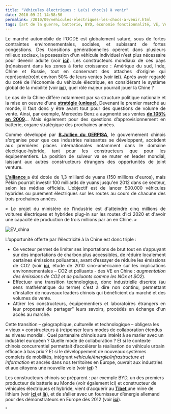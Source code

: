 ```yaml
---
title: "Véhicules électriques : Le(s) choc(s) à venir"
date: 2010-09-21 14:58:50
permalink: /2010/09/vehicules-electriques-les-chocs-a-venir.html
tags: [art de la guerre, batterie, BYD, économie fonctionnalité, VE, Véhicule]
---
```


<p style="text-align: justify">Le marché automobile de l'OCDE est globalement saturé, sous de fortes contraintes environnementales, sociales, et subissant de fortes congestions. Des transitions générationnelles opèrent dans plusieurs milieux sociaux, la possession d'un véhicule individuel n'est plus nécessaire pour devenir adulte (voir <strong><a href="https://gabrielplassat.github.io/transportsdufutur/2009/11/le-passage-de-lobjet-vehicule-aux-services-de-mobilite-une-chance.html" target="_blank">ici</a></strong>). Les constructeurs mondiaux de ces pays (re)naissent dans les zones à forte croissance : Amérique du sud, Inde, Chine et Russie, tout en conservant des attaches d’origine qui représente(ro)nt environ 50% de leurs ventes (voir <strong><a href="http://www.lemonde.fr/depeches/2010/09/20/renault-pourrait-realiser-50-des-ventes-hors-d-europe-en-2013_3234_439_43427747.html" target="_blank">ici</a></strong>). Après avoir regardé du coté de l'économie du véhicule électrique, en considérant le système global de la mobilité (voir <strong><a href="https://gabrielplassat.github.io/transportsdufutur/2010/08/valeurs-residuelles-des-vehicules-electriques-pour-qui-comment-sera-vendu-le-ve-pour-quelles-perform.html" target="_blank">ici</a></strong>), quel rôle majeur pourrait jouer la Chine ?</p> <p style="text-align: justify">Le cas de la Chine diffère notamment par sa structure politique nationale et la mise en oeuvre d'une <strong><a href="http://online.wsj.com/article/SB10001424052748704394704575495480368918268.html?mod=WSJ_hpp_LEFTWhatsNewsCollection#printMode" target="_blank">stratégie (unique). </a></strong>Devenant le premier marché au monde, il faut donc y être avant tout pour des questions de volume de vente. Ainsi, par exemple, Mercedes Benz a augmenté ses ventes <strong><a href="http://www.emercedesbenz.com/autos/mercedes-benz/corporate-news/mercedes-benz-continues-growth-in-china-with-e-class/" target="_blank">de 105% en 2009</a></strong>… Mais également pour des questions d’approvisionnement en batterie, organe stratégique des prochaines années.</p> <p style="text-align: justify">Comme développé par <strong><a href="http://leblog.gerpisa.org/node/1084" target="_blank">B.Jullien du GERPISA</a></strong>, le gouvernement chinois s’organise pour que ces industries naissantes se développent, accèdent aux premières places internationales notamment dans le domaine électrique-hybride, tant pour les constructeurs que pour les équipementiers. La position de suiveur va se muter en leader mondial, laissant aux autres constructeurs étrangers des opportunités de joint venture.</p> <p style="text-align: justify"> </p>  <!--more-->   <p style="text-align: justify"><strong><a href="http://www.lemonde.fr/planete/article/2010/09/09/la-chine-parie-sur-les-vehicules-verts-pour-developper-ses-moyens-de-transport_1408882_3244.html" target="_blank">L'alliance </a></strong>a été dotée de 1,3 milliard de yuans (150 millions d'euros), mais Pékin pourrait investir 100 milliards de yuans jusqu'en 2012 dans ce secteur, selon les médias officiels. L'objectif est de lancer 500.000 véhicules hybrides ou purement électriques sur les routes au cours de chacune des trois prochaines années.</p> <p style="text-align: justify">« Le projet du ministère de l'industrie est d'atteindre cinq millions de voitures électriques et hybrides plug-in sur les routes d'ici 2020 et d'avoir une capacité de production de trois millions par an en Chine. »</p> <p style="text-align: justify"><img alt="EV_china" src="/wp-content/uploads/sites/6/old/6a0120a66d2ad4970b0133f46c6cea970b-500wi.gif" style="margin-left: auto;margin-right: auto" title="EV_china" /></p> <p style="text-align: justify">L’opportunité offerte par l’électricité à la Chine est donc triple :</p> <ul style="text-align: justify"> <li>Ce vecteur permet de limiter ses importations de brut tout en s’appuyant sur des importations de charbon plus accessibles, de réduire localement certaines émissions polluantes, avant d’essayer de réduire les émissions de CO2 (voir <strong><a href="http://pubs.acs.org/doi/pdf/10.1021/es100520c" target="_blank">ici</a></strong>, étude de 2010 sino-américaine sur les implications environnementales – CO2 et polluants - des VE en Chine : <em>augmentation des émissions de CO2 et de polluants comme les NOx et SO2</em>).</li> <li>Effectuer une transition technologique, donc industrielle discrète (au sens mathématique du terme) c'est à dire non continu, permettant d'installer de nouveaux leaders chinois qui bénéficient du marché et des volumes de vente.</li> <li>Attirer les constructeurs, équipementiers et laboratoires étrangers en leur proposant de partager" leurs savoirs, procédés en échange d'un accès au marché. </li> </ul> <p style=""text-align: justify"">Cette transition – géographique, culturelle et technologique – obligera les « vieux » constructeurs à (re)penser leurs modes de collaboration étendus au niveau mondial.  Quel partenaire chinois aura intérêt à se marier avec un industriel européen ? Quelle mode de collaboration ? Et si le contexte chinois concurrentiel permettait d’accélérer la réalisation de véhicule urbain efficace à bas prix ? Et si le développement de nouveaux systèmes complets de mobilités, intégrant <em>véhicule/énergie/infrastructure et information</em> et ancrés dans nos territoires en Europe, ouvrait aux industries et aux citoyens une nouvelle voie (voir <strong><a href="https://gabrielplassat.github.io/transportsdufutur/2010/06/metanote-tdf-6-quelle-plate-forme-pour-concevoir-et-realiser-le-premier-systeme-de-mobilite-20.html"" target=""_blank"">ici</a></strong>) ?</p> <p style=""text-align: justify"">Les constructeurs chinois se préparent : par exemple BYD, un des premiers producteur de batterie au Monde (voir également ici) et constructeur de véhicules électriques et hybride, vient d’acquérir au <strong><a href=""http://www.bing.com/maps/default.aspx?where1=Shigatse,+Tibet&FORM=LMIEMN"" target=""_blank"">Tibet </a></strong>une mine de lithium (voir <strong><a href=""http://finance.yahoo.com/news/Chinas-BYD-buys-stake-in-apf-4266081224.html?x=0&.v=1"" target=""_blank"">ici </a></strong>et <strong><a href="" /2010/06/matieres-premieres-grands-changements-et-nouvelles-faiblesses.html"" target=""_blank"">là</a></strong>), et de s’allier avec un fournisseur d’énergie allemand pour des démonstrateurs en Europe dès 2012 (voir <strong><a href=""http://auto.nouvelobs.com/actualites/10330/byd/breve.html"" target=""_blank"">ici</a></strong>).</p>"
